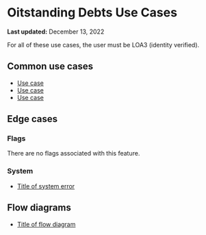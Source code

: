 # Oitstanding Debts Use Cases

**Last updated:** December 13, 2022

For all of these use cases, the user must be LOA3 (identity verified).

## Common use cases
- [Use case](Link)
- [Use case](Link)
- [Use case](Link)

## Edge cases

### Flags
There are no flags associated with this feature.

### System
- [Title of system error](Link)

## Flow diagrams
- [Title of flow diagram](Link)
